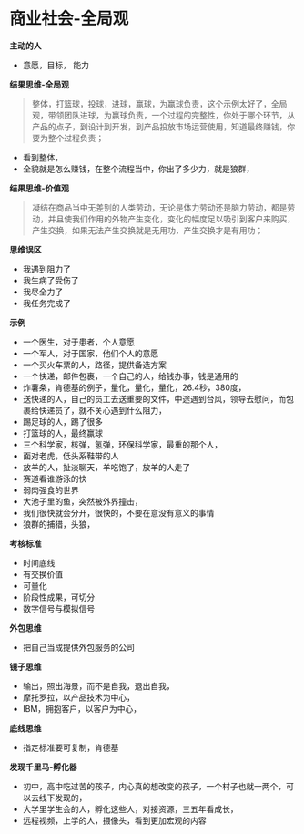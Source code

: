 # 商业社会-全局观



**主动的人**

* 意愿，目标， 能力

**结果思维-全局观**

> 整体，打篮球，投球，进球，赢球，为赢球负责，这个示例太好了，全局观，带领团队进球，为赢球负责，一个过程的完整性，你处于哪个环节，从产品的点子，到设计到开发，到产品投放市场运营使用，知道最终赚钱，你要为整个过程负责；

* 看到整体，
* 全貌就是怎么赚钱，在整个流程当中，你出了多少力，就是狼群，

**结果思维-价值观**

> 凝结在商品当中无差别的人类劳动，无论是体力劳动还是脑力劳动，都是劳动，并且使我们作用的外物产生变化，变化的幅度足以吸引到客户来购买，产生交换，如果无法产生交换就是无用功，产生交换才是有用功；

**思维误区**

* 我遇到阻力了
* 我生病了受伤了
* 我尽全力了
* 我任务完成了

**示例**

* 一个医生，对于患者，个人意愿
* 一个军人，对于国家，他们个人的意愿
* 一个买火车票的人，路径，提供备选方案
* 一个快递，邮件包裹，一个自己的人，给钱办事，钱是通用的
* 炸薯条，肯德基的例子，量化，量化，量化，26.4秒，380度，
* 送快递的人，自己的员工去送重要的文件，中途遇到台风，领导去慰问，而包裹给快递员了，就不关心遇到什么阻力，
* 踢足球的人，踢了很多
* 打篮球的人，最终赢球
* 三个科学家，核弹，氢弹，环保科学家，最重的那个人，
* 面对老虎，低头系鞋带的人
* 放羊的人，扯淡聊天，羊吃饱了，放羊的人走了
* 赛道看谁游泳的快
* 弱肉强食的世界
* 大池子里的鱼，突然被外界撞击，
* 我们很快就会分开，很快的，不要在意没有意义的事情
* 狼群的捕猎，头狼，

**考核标准**

* 时间底线
* 有交换价值
* 可量化
* 阶段性成果，可切分
* 数字信号与模拟信号

**外包思维**

* 把自己当成提供外包服务的公司

**镜子思维**

* 输出，照出海景，而不是自我，退出自我，
* 摩托罗拉，以产品技术为中心，
* IBM，拥抱客户，以客户为中心，

**底线思维**

* 指定标准要可复制，肯德基

**发现千里马-孵化器**

* 初中，高中吃过苦的孩子，内心真的想改变的孩子，一个村子也就一两个，可以去线下发现的，
* 大学里学生会的人，孵化这些人，对接资源，三五年看成长，
* 远程视频，上学的人，摄像头，看到更加宏观的内容

